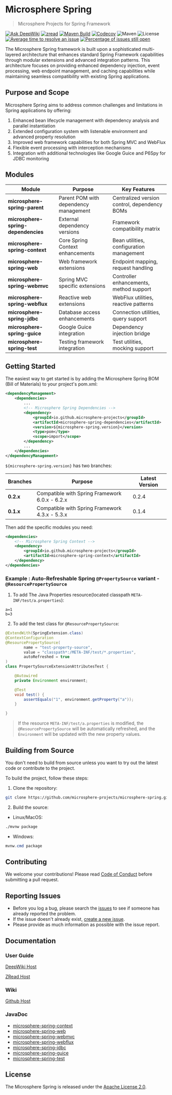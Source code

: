 # Microsphere Spring

> Microsphere Projects for Spring Framework

[![Ask DeepWiki](https://deepwiki.com/badge.svg)](https://deepwiki.com/microsphere-projects/microsphere-spring)
[![zread](https://img.shields.io/badge/Ask_Zread-_.svg?style=flat&color=00b0aa&labelColor=000000&logo=data%3Aimage%2Fsvg%2Bxml%3Bbase64%2CPHN2ZyB3aWR0aD0iMTYiIGhlaWdodD0iMTYiIHZpZXdCb3g9IjAgMCAxNiAxNiIgZmlsbD0ibm9uZSIgeG1sbnM9Imh0dHA6Ly93d3cudzMub3JnLzIwMDAvc3ZnIj4KPHBhdGggZD0iTTQuOTYxNTYgMS42MDAxSDIuMjQxNTZDMS44ODgxIDEuNjAwMSAxLjYwMTU2IDEuODg2NjQgMS42MDE1NiAyLjI0MDFWNC45NjAxQzEuNjAxNTYgNS4zMTM1NiAxLjg4ODEgNS42MDAxIDIuMjQxNTYgNS42MDAxSDQuOTYxNTZDNS4zMTUwMiA1LjYwMDEgNS42MDE1NiA1LjMxMzU2IDUuNjAxNTYgNC45NjAxVjIuMjQwMUM1LjYwMTU2IDEuODg2NjQgNS4zMTUwMiAxLjYwMDEgNC45NjE1NiAxLjYwMDFaIiBmaWxsPSIjZmZmIi8%2BCjxwYXRoIGQ9Ik00Ljk2MTU2IDEwLjM5OTlIMi4yNDE1NkMxLjg4ODEgMTAuMzk5OSAxLjYwMTU2IDEwLjY4NjQgMS42MDE1NiAxMS4wMzk5VjEzLjc1OTlDMS42MDE1NiAxNC4xMTM0IDEuODg4MSAxNC4zOTk5IDIuMjQxNTYgMTQuMzk5OUg0Ljk2MTU2QzUuMzE1MDIgMTQuMzk5OSA1LjYwMTU2IDE0LjExMzQgNS42MDE1NiAxMy43NTk5VjExLjAzOTlDNS42MDE1NiAxMC42ODY0IDUuMzE1MDIgMTAuMzk5OSA0Ljk2MTU2IDEwLjM5OTlaIiBmaWxsPSIjZmZmIi8%2BCjxwYXRoIGQ9Ik0xMy43NTg0IDEuNjAwMUgxMS4wMzg0QzEwLjY4NSAxLjYwMDEgMTAuMzk4NCAxLjg4NjY0IDEwLjM5ODQgMi4yNDAxVjQuOTYwMUMxMC4zOTg0IDUuMzEzNTYgMTAuNjg1IDUuNjAwMSAxMS4wMzg0IDUuNjAwMUgxMy43NTg0QzE0LjExMTkgNS42MDAxIDE0LjM5ODQgNS4zMTM1NiAxNC4zOTg0IDQuOTYwMVYyLjI0MDFDMTQuMzk4NCAxLjg4NjY0IDE0LjExMTkgMS42MDAxIDEzLjc1ODQgMS42MDAxWiIgZmlsbD0iI2ZmZiIvPgo8cGF0aCBkPSJNNCAxMkwxMiA0TDQgMTJaIiBmaWxsPSIjZmZmIi8%2BCjxwYXRoIGQ9Ik00IDEyTDEyIDQiIHN0cm9rZT0iI2ZmZiIgc3Ryb2tlLXdpZHRoPSIxLjUiIHN0cm9rZS1saW5lY2FwPSJyb3VuZCIvPgo8L3N2Zz4K&logoColor=ffffff)](https://zread.ai/microsphere-projects/microsphere-spring)
[![Maven Build](https://github.com/microsphere-projects/microsphere-spring/actions/workflows/maven-build.yml/badge.svg)](https://github.com/microsphere-projects/microsphere-spring/actions/workflows/maven-build.yml)
[![Codecov](https://codecov.io/gh/microsphere-projects/microsphere-spring/branch/dev-1.x/graph/badge.svg)](https://app.codecov.io/gh/microsphere-projects/microsphere-spring)
![Maven](https://img.shields.io/maven-central/v/io.github.microsphere-projects/microsphere-spring.svg)
![License](https://img.shields.io/github/license/microsphere-projects/microsphere-spring.svg)
[![Average time to resolve an issue](http://isitmaintained.com/badge/resolution/microsphere-projects/microsphere-spring.svg)](http://isitmaintained.com/project/microsphere-projects/microsphere-spring "Average time to resolve an issue")
[![Percentage of issues still open](http://isitmaintained.com/badge/open/microsphere-projects/microsphere-spring.svg)](http://isitmaintained.com/project/microsphere-projects/microsphere-spring "Percentage of issues still open")

The Microsphere Spring framework is built upon a sophisticated multi-layered architecture that enhances standard Spring
Framework capabilities through modular extensions and advanced integration patterns. This architecture focuses on
providing enhanced dependency injection, event processing, web endpoint management, and caching capabilities while
maintaining seamless compatibility with existing Spring applications.

## Purpose and Scope

Microsphere Spring aims to address common challenges and limitations in Spring applications by offering:

1. Enhanced bean lifecycle management with dependency analysis and parallel instantiation
2. Extended configuration system with listenable environment and advanced property resolution
3. Improved web framework capabilities for both Spring MVC and WebFlux
4. Flexible event processing with interception mechanisms
5. Integration with additional technologies like Google Guice and P6Spy for JDBC monitoring

## Modules

| **Module**                          | **Purpose**                           | **Key Features**                             |
|-------------------------------------|---------------------------------------|----------------------------------------------|
| **microsphere-spring-parent**       | Parent POM with dependency management | Centralized version control, dependency BOMs |
| **microsphere-spring-dependencies** | External dependency versions          | Framework compatibility matrix               |
| **microsphere-spring-context**      | Core Spring Context enhancements      | Bean utilities, configuration management     |
| **microsphere-spring-web**          | Web framework extensions              | Endpoint mapping, request handling           |
| **microsphere-spring-webmvc**       | Spring MVC specific extensions        | Controller enhancements, method support      |
| **microsphere-spring-webflux**      | Reactive web extensions               | WebFlux utilities, reactive patterns         |
| **microsphere-spring-jdbc**         | Database access enhancements          | Connection utilities, query support          |
| **microsphere-spring-guice**        | Google Guice integration              | Dependency injection bridge                  |
| **microsphere-spring-test**         | Testing framework integration         | Test utilities, mocking support              |

## Getting Started

The easiest way to get started is by adding the Microsphere Spring BOM (Bill of Materials) to your project's pom.xml:

```xml
<dependencyManagement>
    <dependencies>
        ...
        <!-- Microsphere Spring Dependencies -->
        <dependency>
            <groupId>io.github.microsphere-projects</groupId>
            <artifactId>microsphere-spring-dependencies</artifactId>
            <version>${microsphere-spring.version}</version>
            <type>pom</type>
            <scope>import</scope>
        </dependency>
        ...
    </dependencies>
</dependencyManagement>
```

`${microsphere-spring.version}` has two branches:

| **Branches** | **Purpose**                                    | **Latest Version** |
|--------------|------------------------------------------------|--------------------|
| **0.2.x**    | Compatible with Spring Framework 6.0.x - 6.2.x | 0.2.4              |
| **0.1.x**    | Compatible with Spring Framework 4.3.x - 5.3.x | 0.1.4              |

Then add the specific modules you need:

```xml
<dependencies>
    <!-- Microsphere Spring Context -->
    <dependency>
        <groupId>io.github.microsphere-projects</groupId>
        <artifactId>microsphere-spring-context</artifactId>
    </dependency>
</dependencies>
```

### Example : Auto-Refreshable Spring `@PropertySource` variant - `@ResourcePropertySource`

1. To add The Java Properties resource(located classpath `META-INF/test/a.properties`):

```properties
a=1
b=3
```

2. To add the test class for `@ResourcePropertySource`:

```java
@ExtendWith(SpringExtension.class)
@ContextConfiguration
@ResourcePropertySource(
        name = "test-property-source",
        value = "classpath*:/META-INF/test/*.properties",
        autoRefreshed = true
)
class PropertySourceExtensionAttributesTest {

    @Autowired
    private Environment environment;

    @Test
    void test() {
        assertEquals("1", environment.getProperty("a"));
    }

}
```

> If the resource `META-INF/test/a.properties` is modified, the `@ResourcePropertySource` will be automatically
> refreshed, and the `Environment` will be updated with the new property values.

## Building from Source

You don't need to build from source unless you want to try out the latest code or contribute to the project.

To build the project, follow these steps:

1. Clone the repository:

```bash
git clone https://github.com/microsphere-projects/microsphere-spring.git
```

2. Build the source:

- Linux/MacOS:

```bash
./mvnw package
```

- Windows:

```powershell
mvnw.cmd package
```

## Contributing

We welcome your contributions! Please read [Code of Conduct](./CODE_OF_CONDUCT.md) before submitting a pull request.

## Reporting Issues

* Before you log a bug, please search the [issues](https://github.com/microsphere-projects/microsphere-spring/issues)
  to see if someone has already reported the problem.
* If the issue doesn't already
  exist, [create a new issue](https://github.com/microsphere-projects/microsphere-spring/issues/new).
* Please provide as much information as possible with the issue report.

## Documentation

### User Guide

[DeepWiki Host](https://deepwiki.com/microsphere-projects/microsphere-spring)

[ZRead Host](https://zread.ai/microsphere-projects/microsphere-spring)

### Wiki

[Github Host](https://github.com/microsphere-projects/microsphere-spring/wiki)

### JavaDoc

- [microsphere-spring-context](https://javadoc.io/doc/io.github.microsphere-projects/microsphere-spring-context)
- [microsphere-spring-web](https://javadoc.io/doc/io.github.microsphere-projects/microsphere-spring-web)
- [microsphere-spring-webmvc](https://javadoc.io/doc/io.github.microsphere-projects/microsphere-spring-webmvc)
- [microsphere-spring-webflux](https://javadoc.io/doc/io.github.microsphere-projects/microsphere-spring-webflux)
- [microsphere-spring-jdbc](https://javadoc.io/doc/io.github.microsphere-projects/microsphere-spring-jdbc)
- [microsphere-spring-guice](https://javadoc.io/doc/io.github.microsphere-projects/microsphere-spring-guice)
- [microsphere-spring-test](https://javadoc.io/doc/io.github.microsphere-projects/microsphere-spring-test)

## License

The Microsphere Spring is released under the [Apache License 2.0](https://www.apache.org/licenses/LICENSE-2.0).
